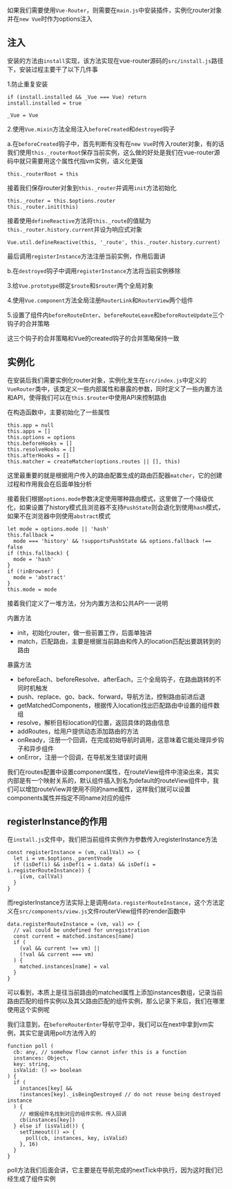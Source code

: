 如果我们需要使用`Vue-Router`，则需要在`main.js`中安装插件，实例化router对象并在`new Vue`时作为options注入

## 注入

安装的方法由`install`实现，该方法实现在vue-router源码的`src/install.js`路径下，安装过程主要干了以下几件事

1.防止重复安装
```
if (install.installed && _Vue === Vue) return
install.installed = true

_Vue = Vue
```

2.使用`Vue.mixin`方法全局注入`beforeCreated`和`destroyed`钩子

a.在`beforeCreated`钩子中，首先判断有没有在`new Vue`时传入router对象，有的话我们使用`this._routerRoot`保存当前实例，这么做的好处是我们在vue-router源码中就只需要用这个属性代指vm实例，语义化更强
```
this._routerRoot = this
```

接着我们保存router对象到`this._router`并调用`init`方法初始化
```
this._router = this.$options.router
this._router.init(this)
```

接着使用`defineReactive`方法将`this._route`的值赋为`this._router.history.current`并设为响应式对象
```
Vue.util.defineReactive(this, '_route', this._router.history.current)
```

最后调用`registerInstance`方法注册当前实例，作用后面讲

b.在`destroyed`钩子中调用`registerInstance`方法将当前实例移除

3.给`Vue.prototype`绑定`$route`和`$router`两个全局对象

4.使用`Vue.component`方法全局注册`RouterLink`和`RouterView`两个组件

5.设置了组件内`beforeRouteEnter`、`beforeRouteLeave`和`beforeRouteUpdate`三个钩子的合并策略

这三个钩子的合并策略和Vue的created钩子的合并策略保持一致

## 实例化

在安装后我们需要实例化router对象，实例化发生在`src/index.js`中定义的`VueRouter`类中，该类定义一些内部属性和暴露的参数，同时定义了一些内置方法和API，使得我们可以在`this.$router`中使用API来控制路由

在构造函数中，主要初始化了一些属性
```
this.app = null
this.apps = []
this.options = options
this.beforeHooks = []
this.resolveHooks = []
this.afterHooks = []
this.matcher = createMatcher(options.routes || [], this)
```

这里最重要的就是根据用户传入的路由配置生成的路由匹配器`matcher`，它的创建过程和作用我会在后面单独分析

接着我们根据`options.mode`参数决定使用哪种路由模式，这里做了一个降级优化，如果设置了history模式且浏览器不支持`PushState`则会退化到使用`hash`模式，如果不在浏览器中则使用`abstract`模式
```
let mode = options.mode || 'hash'
this.fallback =
  mode === 'history' && !supportsPushState && options.fallback !== false
if (this.fallback) {
  mode = 'hash'
}
if (!inBrowser) {
  mode = 'abstract'
}
this.mode = mode
```

接着我们定义了一堆方法，分为内置方法和公共API一一说明

内置方法
- init，初始化router，做一些前置工作，后面单独讲
- match，匹配路由，主要是根据当前路由和传入的location匹配出要跳转到的路由

暴露方法
- beforeEach、beforeResolve、afterEach，三个全局钩子，在路由跳转的不同时机触发
- push、replace、go、back、forward，导航方法，控制路由前进后退
- getMatchedComponents，根据传入location找出匹配路由中设置的组件数组
- resolve，解析目标location的位置，返回具体的路由信息
- addRoutes，给用户提供动态添加路由的方法
- onReady，注册一个回调，在完成初始导航时调用，这意味着它能处理异步钩子和异步组件
- onError，注册一个回调，在导航发生错误时调用

我们在routes配置中设置component属性，在routeView组件中渲染出来，其实内部是有一个映射关系的，默认组件插入到名为default的routeView组件中，我们可以增加routeView并使用不同的name属性，这样我们就可以设置components属性并指定不同name对应的组件

## registerInstance的作用

在`install.js`文件中，我们把当前组件实例作为参数传入registerInstance方法
```
const registerInstance = (vm, callVal) => {
  let i = vm.$options._parentVnode
  if (isDef(i) && isDef(i = i.data) && isDef(i = i.registerRouteInstance)) {
    i(vm, callVal)
  }
}
```
而registerInstance方法实际上是调用`data.registerRouteInstance`，这个方法定义在`src/components/view.js`文件routerView组件的render函数中
```
data.registerRouteInstance = (vm, val) => {
  // val could be undefined for unregistration
  const current = matched.instances[name]
  if (
    (val && current !== vm) ||
    (!val && current === vm)
  ) {
    matched.instances[name] = val
  }
}
```

可以看到，本质上是往当前路由的matched属性上添加instances数组，记录当前路由匹配的组件实例以及其父路由匹配的组件实例，那么记录下来后，我们在哪里使用这个实例呢

我们注意到，在`beforeRouterEnter`导航守卫中，我们可以在next中拿到vm实例，其实它是调用poll方法传入的
```
function poll (
  cb: any, // somehow flow cannot infer this is a function
  instances: Object,
  key: string,
  isValid: () => boolean
) {
  if (
    instances[key] &&
    !instances[key]._isBeingDestroyed // do not reuse being destroyed instance
  ) {
    // 根据组件名找到对应的组件实例，传入回调
    cb(instances[key])
  } else if (isValid()) {
    setTimeout(() => {
      poll(cb, instances, key, isValid)
    }, 16)
  }
}
```

poll方法我们后面会讲，它主要是在导航完成的nextTick中执行，因为这时我们已经生成了组件实例
